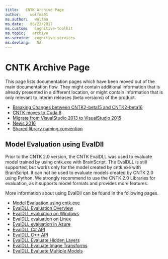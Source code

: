 ```yaml
---
title:   CNTK Archive Page
author:    wolfma61
ms.author:   wolfma
ms.date:   06/22/2017
ms.custom:   cognitive-toolkit
ms.topic:   archive
ms.service:  cognitive-services
ms.devlang:   NA
---
```


# CNTK Archive Page

This page lists documentation pages which have been moved out of the main documentation flow. They might contain additional information that is already presented in a different location, or might contain information that is only relevant to interim releases (beta versions) of the product.

* [Breaking Changes between CNTK2-beta15 and CNTK2-beta16](./Breaking-changes-in-Master-compared-to-beta15.md)
* [CNTK moves to Cuda 8](./CNTK-move-to-Cuda8.md)
* [Migrate from VisualStudio 2013 to VisualStudio 2015](./Setup-Migrate-VS13-to-VS15.md)
* [News 2016](./News-2016.md)
* [Shared library naming convention](./CNTK-Shared-Libraries-Naming-Format.md)

## Model Evaluation using EvalDll

Prior to the CNTK 2.0 version, the CNTK EvalDLL was used to evaluate model trained by using cntk.exe with BrainScript. The EvalDLL 
is still supported, but works only for the model created by cntk.exe with BrainScript. It can not be used to evaluate models created 
by CNTK 2.0 using Python. We strongly recommend to use the CNTK 2.0 Libraries for evaluation, as it supports model formats and provides more features. 

More information about using EvalDll can be found in the following pages.

* [Model Evaluation using cntk.exe](./CNTK-Evaluation-using-cntk.exe.md)
* [EvalDLL Evaluation Overview](.//EvalDLL-Evaluation-Overview.md)
* [EvalDLL evaluation on Windows](./EvalDLL-Evaluation-on-Windows.md)
* [EvalDLL evaluation on Linux](./EvalDLL-Evaluation-on-Linux.md)
* [EvalDLL evaluation in Azure](./Evaluate-a-model-in-an-Azure-WebApi.md)
* [EvalDLL C# API](./EvalDll-Managed-API.md)
* [EvalDLL C++ API](./EvalDll-Native-API.md)
* [EvalDLL Evaluate Hidden Layers](./CNTK-Evaluate-Hidden-Layers.md)
* [EvalDLL Evaluate Image Transforms](.//CNTK-Evaluate-Image-Transforms.md)
* [EvalDLL Evaluate Multiple Models](./CNTK-Evaluate-Multiple-Models.md)

